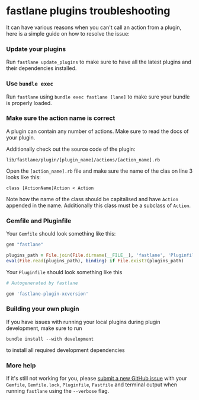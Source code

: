 # fastlane plugins troubleshooting

It can have various reasons when you can't call an action from a plugin, here is a simple guide on how to resolve the issue:

### Update your plugins

Run `fastlane update_plugins` to make sure to have all the latest plugins and their dependencies installed.

### Use `bundle exec`

Run `fastlane` using `bundle exec fastlane [lane]` to make sure your bundle is properly loaded.

### Make sure the action name is correct

A plugin can contain any number of actions. Make sure to read the docs of your plugin. 

Additionally check out the source code of the plugin: 

```
lib/fastlane/plugin/[plugin_name]/actions/[action_name].rb
```

Open the `[action_name].rb` file and make sure the name of the clas on line 3 looks like this:

```
class [ActionName]Action < Action
```

Note how the name of the class should be capitalised and have `Action` appended in the name. Additionally this class must be a subclass of `Action`.

### Gemfile and Pluginfile

Your `Gemfile` should look something like this:

```ruby
gem "fastlane"

plugins_path = File.join(File.dirname(__FILE__), 'fastlane', 'Pluginfile')
eval(File.read(plugins_path), binding) if File.exist?(plugins_path)
```

Your `Pluginfile` should look something like this

```ruby
# Autogenerated by fastlane

gem 'fastlane-plugin-xcversion'
```

### Building your own plugin

If you have issues with running your local plugins during plugin development, make sure to run 

```
bundle install --with development
```

to install all required development dependencies

### More help

If it's still not working for you, please [submit a new GitHub issue](https://github.com/fastlane/fastlane/issues/new) with your `Gemfile`, `Gemfile.lock`, `Pluginfile`, `Fastfile` and terminal output when running `fastlane` using the `--verbose` flag.
